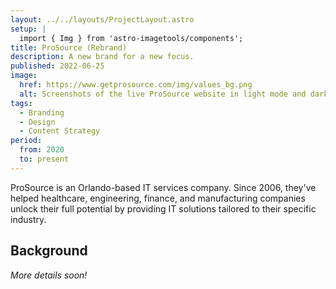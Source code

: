 ```yaml
---
layout: ../../layouts/ProjectLayout.astro
setup: |
  import { Img } from 'astro-imagetools/components';
title: ProSource (Rebrand)
description: A new brand for a new focus.
published: 2022-06-25
image:
  href: https://www.getprosource.com/img/values_bg.png
  alt: Screenshots of the live ProSource website in light mode and dark mode color schemes.
tags: 
  - Branding
  - Design
  - Content Strategy
period:
  from: 2020
  to: present
---
```


ProSource is an Orlando-based IT services company. Since 2006, they've helped healthcare, engineering, finance, and manufacturing companies unlock their full potential by providing IT solutions tailored to their specific industry.

## Background

*More details soon!*
